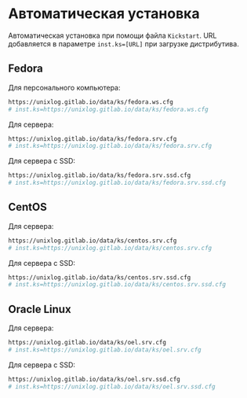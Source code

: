 # Автоматическая установка

Автоматическая установка при помощи файла `Kickstart`. URL добавляется в параметре `inst.ks=[URL]` при загрузке дистрибутива.

## Fedora

Для персонального компьютера:

``` bash
https://unixlog.gitlab.io/data/ks/fedora.ws.cfg
# inst.ks=https://unixlog.gitlab.io/data/ks/fedora.ws.cfg
```

Для сервера:

``` bash
https://unixlog.gitlab.io/data/ks/fedora.srv.cfg
# inst.ks=https://unixlog.gitlab.io/data/ks/fedora.srv.cfg
```

Для сервера с SSD:

``` bash
https://unixlog.gitlab.io/data/ks/fedora.srv.ssd.cfg
# inst.ks=https://unixlog.gitlab.io/data/ks/fedora.srv.ssd.cfg
```

## CentOS

Для сервера:

``` bash
https://unixlog.gitlab.io/data/ks/centos.srv.cfg
# inst.ks=https://unixlog.gitlab.io/data/ks/centos.srv.cfg
```

Для сервера с SSD:

``` bash
https://unixlog.gitlab.io/data/ks/centos.srv.ssd.cfg
# inst.ks=https://unixlog.gitlab.io/data/ks/centos.srv.ssd.cfg
```

## Oracle Linux

Для сервера:

``` bash
https://unixlog.gitlab.io/data/ks/oel.srv.cfg
# inst.ks=https://unixlog.gitlab.io/data/ks/oel.srv.cfg
```

Для сервера с SSD:

``` bash
https://unixlog.gitlab.io/data/ks/oel.srv.ssd.cfg
# inst.ks=https://unixlog.gitlab.io/data/ks/oel.srv.ssd.cfg
```